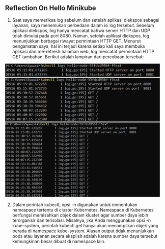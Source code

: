 ## Reflection On Hello Minikube

1. Saat saya memeriksa log sebelum dan setelah aplikasi diekspos sebagai layanan, saya menemukan perbedaan dalam isi log tersebut. Sebelum aplikasi diekspos, log hanya mencatat bahwa server HTTP dan UDP telah dimulai pada port 8080. Namun, setelah aplikasi diekspos, log menunjukkan berbagai riwayat permintaan HTTP GET. Menurut pengamatan saya, hal ini terjadi karena setiap kali saya membuka aplikasi dan me-refresh halaman web, log mencatat permintaan HTTP GET tambahan. Berikut adalah lampiran dari percobaan tersebut:

![alt text](1.png)
![alt text](2.png)
![alt text](3.png)

2. Dalam perintah kubectl, opsi -n digunakan untuk menentukan namespace tertentu di cluster Kubernetes. Namespace di Kubernetes berfungsi memisahkan objek dalam kluster agar sumber daya lebih terorganisir dan terisolasi. Misalnya, jika Anda menggunakan opsi -n kube-system, perintah kubectl get hanya akan menampilkan objek yang berada di namespace kube-system. Alasan output tidak menunjukkan pods atau layanan secara eksplisit adalah karena sumber daya tersebut kemungkinan besar dibuat di namespace lain.